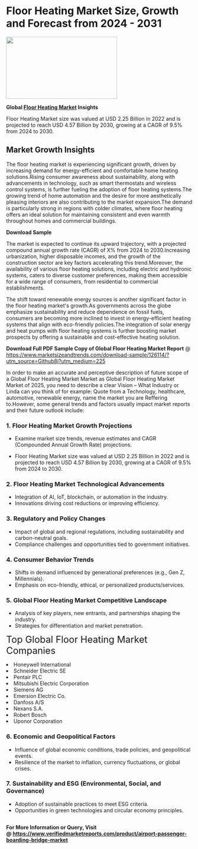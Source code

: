 <H1>Floor Heating Market Size, Growth and Forecast from 2024 - 2031</H1><img class="aligncenter size-medium wp-image-584254" src="https://thirdeyenews.in/wp-content/uploads/2024/09/Global-Market-Research-300x168.jpeg" alt="" width="300" height="168" /><p><strong>Global&nbsp;<a href="https://www.marketsizeandtrends.com/download-sample/126114/?utm_source=Github8j?utm_medium=225">Floor Heating Market</a> Insights</strong></p><p>Floor Heating Market size was valued at USD 2.25 Billion in 2022 and is projected to reach USD 4.57 Billion by 2030, growing at a CAGR of 9.5% from 2024 to 2030.</p><p><h2>Market Growth Insights</h2> <p>The floor heating market is experiencing significant growth, driven by increasing demand for energy-efficient and comfortable home heating solutions.Rising consumer awareness about sustainability, along with advancements in technology, such as smart thermostats and wireless control systems, is further fueling the adoption of floor heating systems.The growing trend of home automation and the desire for more aesthetically pleasing interiors are also contributing to the market expansion.The demand is particularly strong in regions with colder climates, where floor heating offers an ideal solution for maintaining consistent and even warmth throughout homes and commercial buildings.</p> <p><strong>Download Sample</strong></p> <p>The market is expected to continue its upward trajectory, with a projected compound annual growth rate (CAGR) of X% from 2024 to 2030.Increasing urbanization, higher disposable incomes, and the growth of the construction sector are key factors accelerating this trend.Moreover, the availability of various floor heating solutions, including electric and hydronic systems, caters to diverse customer preferences, making them accessible for a wide range of consumers, from residential to commercial establishments.</p> <p>The shift toward renewable energy sources is another significant factor in the floor heating market's growth.As governments across the globe emphasize sustainability and reduce dependence on fossil fuels, consumers are becoming more inclined to invest in energy-efficient heating systems that align with eco-friendly policies.The integration of solar energy and heat pumps with floor heating systems is further boosting market prospects by offering a sustainable and cost-effective heating solution.</p> <p><span class=""><strong>Download Full PDF Sample Copy of Global Floor Heating Market Report</strong> @ <a href="https://www.marketsizeandtrends.com/download-sample/126114/?utm_source=Github8j?utm_medium=225" target="_blank">https://www.marketsizeandtrends.com/download-sample/126114/?utm_source=Github8j?utm_medium=225</a></span></p><p>In order to make an accurate and perceptive description of future scope of a Global&nbsp;Floor Heating Market Market as Global&nbsp;Floor Heating Market Market of 2025, you need to describe a clear Vision &ndash; What Industry or Linda can you think of for example: Quote from a Technology, healthcare, automotive, renewable energy, name the market you are Reffering to.However, some general trends and factors usually impact market reports and their future outlook include:</p><h3>1.&nbsp;<strong>Floor Heating Market Growth Projections</strong></h3><ul><li>Examine market size trends, revenue estimates and CAGR (Compounded Annual Growth Rate) projections.</li><li><p>Floor Heating Market size was valued at USD 2.25 Billion in 2022 and is projected to reach USD 4.57 Billion by 2030, growing at a CAGR of 9.5% from 2024 to 2030.</p></li></ul><h3>2.&nbsp;<strong>Floor Heating Market Technological Advancements</strong></h3><ul><li>Integration of AI, IoT, blockchain, or automation in the industry.</li><li>Innovations driving cost reductions or improving efficiency.</li></ul><h3>3.&nbsp;<strong>Regulatory and Policy Changes</strong></h3><ul><li>Impact of global and regional regulations, including sustainability and carbon-neutral goals.</li><li>Compliance challenges and opportunities tied to government initiatives.</li></ul><h3>4.&nbsp;<strong>Consumer Behavior Trends</strong></h3><ul><li>Shifts in demand influenced by generational preferences (e.g., Gen Z, Millennials).</li><li>Emphasis on eco-friendly, ethical, or personalized products/services.</li></ul><h3>5.&nbsp;<strong>Global Floor Heating Market Competitive Landscape</strong></h3><ul><li>Analysis of key players, new entrants, and partnerships shaping the industry.</li><li>Strategies for differentiation and market penetration.</li></ul><p data-pm-slice="1 1 []"><span style="color: inherit; font-family: inherit; font-size: 25px;">Top Global Floor Heating Market Companies</span></p><div class="" data-test-id=""><p><li>Honeywell International</li><li> Schneider Electric SE</li><li> Pentair PLC</li><li> Mitsubishi Electric Corporation</li><li> Siemens AG</li><li> Emersion Electric Co.</li><li> Danfoss A/S</li><li> Nexans S.A.</li><li> Robert Bosch</li><li> Uponor Corporation</li></p></div><h3>6.&nbsp;<strong>Economic and Geopolitical Factors</strong></h3><ul><li>Influence of global economic conditions, trade policies, and geopolitical events.</li><li>Resilience of the market to inflation, currency fluctuations, or global crises.</li></ul><h3>7.&nbsp;<strong>Sustainability and ESG (Environmental, Social, and Governance)</strong></h3><ul><li>Adoption of sustainable practices to meet ESG criteria.</li><li>Opportunities in green technologies and circular economy principles.</li></ul><h2><strong style="font-size: 14px;">For More Information or Query, Visit @&nbsp;</strong><a style="background-color: #ffffff; font-size: 14px;" href="https://www.marketsizeandtrends.com/report/floor-heating-market/" target="_blank">https://www.verifiedmarketreports.com/product/airport-passenger-boarding-bridge-market</a></h2>
